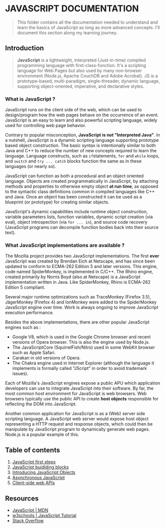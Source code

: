# JAVASCRIPT DOCUMENTATION 
> This folder contains all the documentation needed to understand and learn the basics of JavaScript as long as more advanced concepts. I'll document this section along my learning journey. 

## Introduction 

> **JavaScript** is a lightweight, interpreted (Just-in-time) compiled programming language with first-class-function. It's a scripting language for Web Pages but also used by many non-browser environment (Node.js, Apache CouchDB and Adobe Acrobat). JS is a prototype-based, multi-paradigm, single-threader, dynamic language, supporting object-oriented, imperative, and declarative styles. 
### What is JavaScript ?
JavaScript runs on the client side of the web, which can be used to design/program how the web pages behave on the occurrence of an event. JavaScript is an easy to learn and also powerful scripting language, widely used for controlling web page behavior. 

Contrary to popular misconception, **JavaScript is not "Interpreted Java"**. In a nutshell, JavaScript is a dynamic scripting language supporting prototype based object construction. The basic syntax is intentionally similar to both Java and C++ to reduce the number of new concepts required to learn the language. Language constructs, such as `if`statements, `for` and `while` loops, and `switch` and `try ... catch` blocks function the same as in these languages (or nearly so). 

JavaScript can function as both a procedural and an object oriented language. Objects are created programmatically in JavaScript, by attaching methods and properties to otherwise empty object **at run time**, as opposed to the syntactic class definitions common in compiled languages like C++ and Java. Once an object has been constructed it can be used as a blueprint (or prototype) for creating similar objects. 

JavaScript's dynamic capabilities include runtime object construction, variable parameters lists, function variables, dynamic script creation (via eval), object introspection (via `for ... in`), and source code recovery (JavaScript programs can decompile function bodies back into their source text). 

### What JavaScript implementations are available ? 
The Mozilla project provides two JavaScript implementations. The first **ever** JavaScript was created by Brendan Eich at Netscape, and has since been updated to conform to ECMA-262 Edition 5 and later versions. This engine, code named SpiderMonkey, is implemented in C/C++. The Rhino engine, created primarily by Norris Boyd (also at Netscape) is a JavaScript implementation written in Java. Like SpiderMonkey, Rhino is ECMA-262 Edition 5 compliant. 

Several major runtime optimizations such as TraceMonkey (Firefox 3.5), JägerMonkey (Firefox 4) and lonMonkey were added to the SpiderMonkey JavaScript engine over time. Work is always ongoing to improve JavaScript execution performance. 

Besides the above implementations, there are other popular JavaScript engines such as :
* Google V8, which is used in the Google Chrome browser and recent versions of Opera browser. This is also the engine used by Node.js.
* The JavaScriptCore (SquirrelFish/Nitro) used in some WebKit browser such as Apple Safari. 
* Carakan in old versions of Opera.
* The Chakra engine used in Internet Explorer (although the language it implements is formally called "JScript" in order to avoid trademark issues). 

Each of Mozilla's JavaScript engines expose a public APU which application developers can use to integrate JavaScript into their software. By far, the most common host environment for JavaScript is web browsers. Web browsers typically use the public API to create **host objects** responsible for reflecting the DOM into JavaScript. 

Another common application for JavaScript is as a (Web) server side scripting language. A JavaScript web server would expose host object representing a HTTP request and response objects, which could then be manipulate by JavaScript program to dynamically generate web pages. Node.js is a popular example of this. 

## Table of contents 
1. [JavaScript first steps]()
2. [JavaScript buidlding blocks]()
3. [Introducing JavaScript Objects]()
4. [Asynchronous JavaScript]()
5. [Client-side web APIs]()

## Resources
* [JavaScript | MDN](https://developer.mozilla.org/en-US/docs/Web/JavaScript)
* [w3schools | JavaScript Tutorial](https://www.w3schools.com/js/default.asp)
* [Stack Overflow](https://stackoverflow.com/questions/tagged/javascript)


